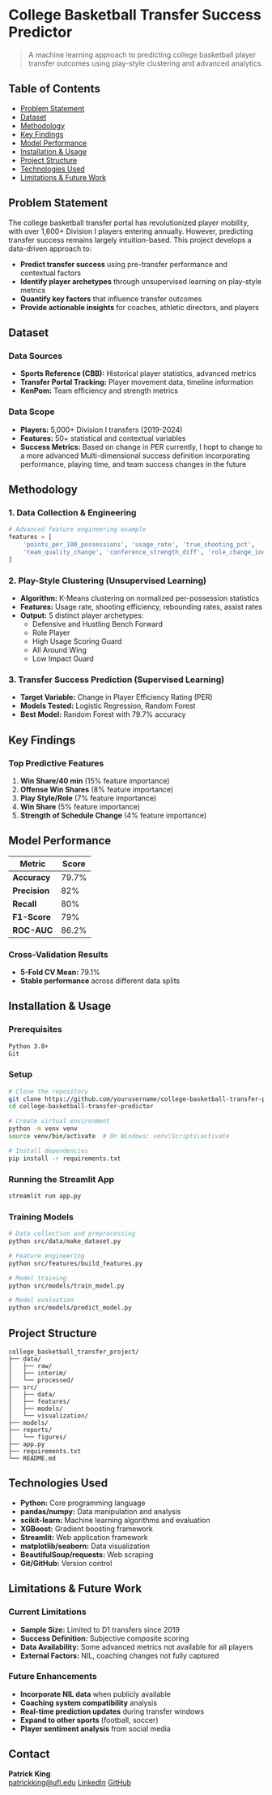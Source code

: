 # College Basketball Transfer Success Predictor

> A machine learning approach to predicting college basketball player transfer outcomes using play-style clustering and advanced analytics.

## Table of Contents
- [Problem Statement](#problem-statement)
- [Dataset](#dataset)
- [Methodology](#methodology)
- [Key Findings](#key-findings)
- [Model Performance](#model-performance)
- [Installation & Usage](#installation--usage)
- [Project Structure](#project-structure)
- [Technologies Used](#technologies-used)
- [Limitations & Future Work](#limitations--future-work)

## Problem Statement

The college basketball transfer portal has revolutionized player mobility, with over 1,600+ Division I players entering annually. However, predicting transfer success remains largely intuition-based. This project develops a data-driven approach to:

- **Predict transfer success** using pre-transfer performance and contextual factors
- **Identify player archetypes** through unsupervised learning on play-style metrics  
- **Quantify key factors** that influence transfer outcomes
- **Provide actionable insights** for coaches, athletic directors, and players

## Dataset

### Data Sources
- **Sports Reference (CBB):** Historical player statistics, advanced metrics
- **Transfer Portal Tracking:** Player movement data, timeline information
- **KenPom:** Team efficiency and strength metrics

### Data Scope
- **Players:** 5,000+ Division I transfers (2019-2024)
- **Features:** 50+ statistical and contextual variables
- **Success Metrics:** Based on change in PER currently, I hopt to change to a more advanced Multi-dimensional success definition incorporating performance, playing time, and team success changes in the future

## Methodology

### 1. Data Collection & Engineering
```python
# Advanced feature engineering example
features = [
    'points_per_100_possessions', 'usage_rate', 'true_shooting_pct',
    'team_quality_change', 'conference_strength_diff', 'role_change_indicator'
]
```

### 2. Play-Style Clustering (Unsupervised Learning)
- **Algorithm:** K-Means clustering on normalized per-possession statistics
- **Features:** Usage rate, shooting efficiency, rebounding rates, assist rates
- **Output:** 5 distinct player archetypes:
  - Defensive and Hustling Bench Forward
  - Role Player 
  - High Usage Scoring Guard
  - All Around Wing
  - Low Impact Guard

### 3. Transfer Success Prediction (Supervised Learning)
- **Target Variable:** Change in Player Efficiency Rating (PER)
- **Models Tested:** Logistic Regression, Random Forest
- **Best Model:** Random Forest with 79.7% accuracy

## Key Findings

### Top Predictive Features
1. **Win Share/40 min** (15% feature importance)
2. **Offense Win Shares** (8% feature importance)  
3. **Play Style/Role** (7% feature importance)
4. **Win Share** (5% feature importance)
5. **Strength of Schedule Change** (4% feature importance)

## Model Performance

| Metric | Score |
|--------|-------|
| **Accuracy** | 79.7% |
| **Precision** | 82% |
| **Recall** | 80% |
| **F1-Score** | 79% |
| **ROC-AUC** | 86.2% |

### Cross-Validation Results
- **5-Fold CV Mean:** 79.1%
- **Stable performance** across different data splits

## Installation & Usage

### Prerequisites
```bash
Python 3.8+
Git
```

### Setup
```bash
# Clone the repository
git clone https://github.com/yourusername/college-basketball-transfer-predictor.git
cd college-basketball-transfer-predictor

# Create virtual environment
python -m venv venv
source venv/bin/activate  # On Windows: venv\Scripts\activate

# Install dependencies
pip install -r requirements.txt
```

### Running the Streamlit App
```bash
streamlit run app.py
```

### Training Models
```bash
# Data collection and preprocessing
python src/data/make_dataset.py

# Feature engineering
python src/features/build_features.py

# Model training
python src/models/train_model.py

# Model evaluation
python src/models/predict_model.py
```

## Project Structure

```
college_basketball_transfer_project/
├── data/
│   ├── raw/                    
│   ├── interim/               
│   └── processed/             
├── src/
│   ├── data/
│   ├── features/
│   ├── models/
│   └── visualization/
├── models/                   
├── reports/
│   └── figures/              
├── app.py                   
├── requirements.txt          
└── README.md                 
```

## Technologies Used

- **Python:** Core programming language
- **pandas/numpy:** Data manipulation and analysis
- **scikit-learn:** Machine learning algorithms and evaluation
- **XGBoost:** Gradient boosting framework
- **Streamlit:** Web application framework
- **matplotlib/seaborn:** Data visualization
- **BeautifulSoup/requests:** Web scraping
- **Git/GitHub:** Version control

## Limitations & Future Work

### Current Limitations
- **Sample Size:** Limited to D1 transfers since 2019
- **Success Definition:** Subjective composite scoring
- **Data Availability:** Some advanced metrics not available for all players
- **External Factors:** NIL, coaching changes not fully captured

### Future Enhancements
- **Incorporate NIL data** when publicly available
- **Coaching system compatibility** analysis
- **Real-time prediction updates** during transfer windows
- **Expand to other sports** (football, soccer)
- **Player sentiment analysis** from social media

## Contact

**Patrick King**  
patrickking@ufl.edu
[LinkedIn](www.linkedin.com/in/patrickking0)
[GitHub](https://github.com/rickpatking)
